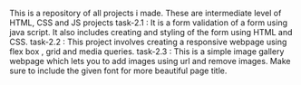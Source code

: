 This is a repository of all projects i made. These are intermediate level of HTML, CSS and JS projects
task-2.1 : It is a form validation of a form using java script. It also includes creating and styling of the form using HTML and CSS.
task-2.2 : This project involves creating a responsive webpage using flex box , grid and media queries.
task-2.3 : This is a simple image gallery webpage which lets you to add images using url and remove images. Make sure to include the given font for more beautiful page title.
